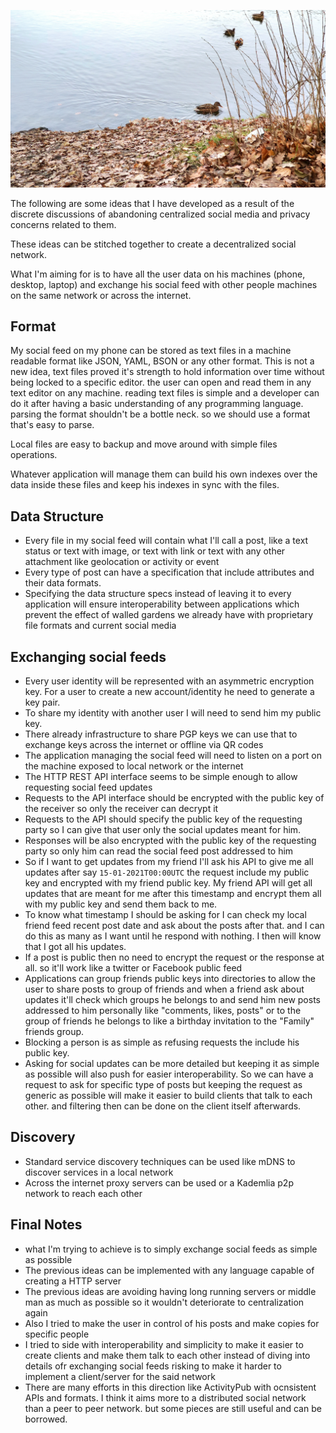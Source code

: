 ![](/public/IMG_20201227_115636.jpg)

The following are some ideas that I have developed as a result of the discrete
discussions of abandoning centralized social media and privacy concerns related
to them.

These ideas can be stitched together to create a decentralized social network.

What I'm aiming for is to have all the user data on his machines (phone,
desktop, laptop) and exchange his social feed with other people machines on the
same network or across the internet.

## Format

My social feed on my phone can be stored as text files in a machine readable
format like JSON, YAML, BSON or any other format. This is not a new idea, text
files proved it's strength to hold information over time without being locked to
a specific editor. the user can open and read them in any text editor on any
machine. reading text files is simple and a developer can do it after having a
basic understanding of any programming language. parsing the format shouldn't be
a bottle neck. so we should use a format that's easy to parse.

Local files are easy to backup and move around with simple files operations.

Whatever application will manage them can build his own indexes over the data
inside these files and keep his indexes in sync with the files.

## Data Structure

- Every file in my social feed will contain what I'll call a post, like a text
  status or text with image, or text with link or text with any other attachment
  like geolocation or activity or event
- Every type of post can have a specification that include attributes and their
  data formats.
- Specifying the data structure specs instead of leaving it to every application
  will ensure interoperability between applications which prevent the effect of
  walled gardens we already have with proprietary file formats and current
  social media

## Exchanging social feeds

- Every user identity will be represented with an asymmetric encryption key. For
  a user to create a new account/identity he need to generate a key pair.
- To share my identity with another user I will need to send him my public key.
- There already infrastructure to share PGP keys we can use that to exchange
  keys across the internet or offline via QR codes
- The application managing the social feed will need to listen on a port on the
  machine exposed to local network or the internet
- The HTTP REST API interface seems to be simple enough to allow requesting
  social feed updates
- Requests to the API interface should be encrypted with the public key of the
  receiver so only the receiver can decrypt it
- Requests to the API should specify the public key of the requesting party so I
  can give that user only the social updates meant for him.
- Responses will be also encrypted with the public key of the requesting party
  so only him can read the social feed post addressed to him
- So if I want to get updates from my friend I'll ask his API to give me all
  updates after say `15-01-2021T00:00UTC` the request include my public key and
  encrypted with my friend public key. My friend API will get all updates that
  are meant for me after this timestamp and encrypt them all with my public key
  and send them back to me.
- To know what timestamp I should be asking for I can check my local friend feed
  recent post date and ask about the posts after that. and I can do this as many
  as I want until he respond with nothing. I then will know that I got all his
  updates.
- If a post is public then no need to encrypt the request or the response at
  all. so it'll work like a twitter or Facebook public feed
- Applications can group friends public keys into directories to allow the user
  to share posts to group of friends and when a friend ask about updates it'll
  check which groups he belongs to and send him new posts addressed to him
  personally like "comments, likes, posts" or to the group of friends he belongs
  to like a birthday invitation to the "Family" friends group.
- Blocking a person is as simple as refusing requests the include his public key.
- Asking for social updates can be more detailed but keeping it as simple as
  possible will also push for easier interoperability. So we can have a request
  to ask for specific type of posts but keeping the request as generic as
  possible will make it easier to build clients that talk to each other. and
  filtering then can be done on the client itself afterwards.


## Discovery

- Standard service discovery techniques can be used like mDNS to discover
  services in a local network
- Across the internet proxy servers can be used or a Kademlia p2p network to
  reach each other

## Final Notes


- what I'm trying to achieve is to simply exchange social feeds as simple as
  possible
- The previous ideas can be implemented with any language capable of creating a
  HTTP server
- The previous ideas are avoiding having long running servers or middle man as
  much as possible so it wouldn't deteriorate to centralization again
- Also I tried to make the user in control of his posts and make copies for
  specific people
- I tried to side with interoperability and simplicity to make it easier to
  create clients and make them talk to each other instead of diving into details
  ofr exchanging social feeds risking to make it harder to implement a
  client/server for the said network
- There are many efforts in this direction like ActivityPub with ocnsistent APIs
  and formats. I think it aims more to a distributed social network than a peer
  to peer network. but some pieces are still useful and can be borrowed.
